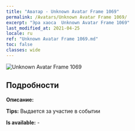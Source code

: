 ```yaml
---
title: "Аватар - Unknown Avatar Frame 1069"
permalink: /Avatars/Unknown Avatar Frame 1069/
excerpt: "Эра хаоса  Unknown Avatar Frame 1069"
last_modified_at: 2021-04-25
locale: ru
ref: "Unknown Avatar Frame 1069.md"
toc: false
classes: wide
---
```

 ![Unknown Avatar Frame 1069](/images/a/avatarFrame_69.png)

## Подробности

 **Описание:**  

 **Tips:** Выдается за участие в событии 

 **Is available:**  - 

